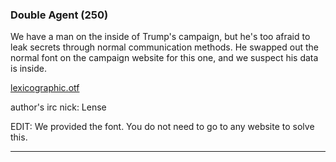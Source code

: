 ### Double Agent (250)

We have a man on the inside of Trump's campaign, but he's too afraid to leak secrets through normal communication methods. He swapped out the normal font on the campaign website for this one, and we suspect his data is inside.

[lexicographic.otf](lexicographic.646ab52fa361f7d2b3649ccca31a26771ac7f30dad486e1880434210b9d83ae6.otf)

author's irc nick: Lense

EDIT: We provided the font. You do not need to go to any website to solve this.

---

